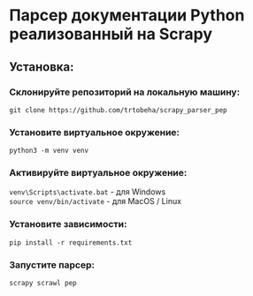 
# Парсер документации Python реализованный на Scrapy

## Установка:
### Склонируйте репозиторий на локальную машину:
`git clone https://github.com/trtobeha/scrapy_parser_pep`
### Установите виртуальное окружение:
`python3 -m venv venv`
### Активируйте виртуальное окружение:
`venv\Scripts\activate.bat` - для Windows\
`source venv/bin/activate` - для MacOS / Linux
### Установите зависимости:
`pip install -r requirements.txt`
### Запустите парсер:
`scrapy scrawl pep`
